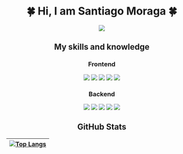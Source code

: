 <h1 align="center">
    🍀 Hi, I am Santiago Moraga 🍀
</h1>

<div align="center">
    <a href="mailto:santoraga15@gmail.com">
        <img src="https://img.shields.io/badge/santoraga15@gmail.com-D14836?style=for-the-badge&logo=gmail&logoColor=white" />
    </a>
</div>

<h2 align="center">
    My skills and knowledge
</h2>

<h3 align="center">
    Frontend
</h3>

<div align="center">
    <img src="https://img.shields.io/badge/HTML5-E34F26?style=for-the-badge&logo=html5&logoColor=white" />
    <img src="https://img.shields.io/badge/CSS3-1572B6?style=for-the-badge&logo=css3&logoColor=white" />
    <img src="https://img.shields.io/badge/Sass-CC6699?style=for-the-badge&logo=sass&logoColor=white" />
    <img src="https://img.shields.io/badge/JavaScript-323330?style=for-the-badge&logo=javascript&logoColor=F7DF1E" />
    <img src="https://img.shields.io/badge/React-20232A?style=for-the-badge&logo=react&logoColor=61DAFB" />
</div>

<h3 align="center">
    Backend
</h3>

<div align="center">
    <img src="https://img.shields.io/badge/Python-FFD43B?style=for-the-badge&logo=python&logoColor=blue" />
    <img src="https://img.shields.io/badge/Flask-000000?style=for-the-badge&logo=flask&logoColor=white" />
    <img src="https://img.shields.io/badge/PostgreSQL-316192?style=for-the-badge&logo=postgresql&logoColor=white" />
    <img src="https://img.shields.io/badge/SQLite-07405E?style=for-the-badge&logo=sqlite&logoColor=white" />
    <img src="https://img.shields.io/badge/GIT-E44C30?style=for-the-badge&logo=git&logoColor=white" />
</div>

<h2 align="center">GitHub Stats</h2>

<div align="center">

| [![Top Langs](https://github-readme-stats.vercel.app/api/top-langs/?username=Remy349&layout=compact&langs_count=4)](https://github.com/anuraghazra/github-readme-stats) |
| ------------- |

</div>
